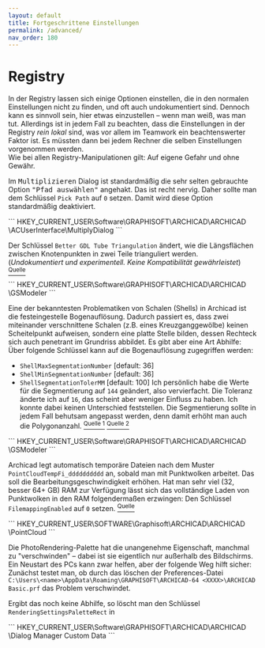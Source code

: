 ```yaml
---
layout: default
title: Fortgeschrittene Einstellungen
permalink: /advanced/
nav_order: 180
---
```


# Registry
In der Registry lassen sich einige Optionen einstellen, die in den normalen Einstellungen nicht zu finden, und oft auch undokumentiert sind. Dennoch kann es sinnvoll sein, hier etwas einzustellen – wenn man weiß, was man tut. Allerdings ist in jedem Fall zu beachten, dass die Einstellungen in der Registry _rein lokal_ sind, was vor allem im Teamwork ein beachtenswerter Faktor ist. Es müssten dann bei jedem Rechner die selben Einstellungen vorgenommen werden.  
Wie bei allen Registry-Manipulationen gilt: Auf eigene Gefahr und ohne Gewähr.


<div class="code-example" markdown="1">

Im <samp>Multiplizieren</samp> Dialog ist standardmäßig die sehr selten gebrauchte Option <samp>"Pfad auswählen"</samp> angehakt. Das ist recht nervig. Daher sollte man dem Schlüssel `Pick Path` auf `0` setzen. Damit wird diese Option standardmäßig deaktiviert.

</div>
```
HKEY_CURRENT_USER\Software\GRAPHISOFT\ARCHICAD\ARCHICAD <version>\ACUserInterface\MultiplyDialog
```


<div class="code-example" markdown="1">

Der Schlüssel `Better GDL Tube Triangulation` ändert, wie die Längsflächen zwischen Knotenpunkten in zwei Teile trianguliert werden.  
(_Undokumentiert und experimentell. Keine Kompatibilität gewährleistet_) [<sup>Quelle</sup>](https://archicad-talk.graphisoft.com/viewtopic.php?p=317746#p317746) 
</div>
```
HKEY_CURRENT_USER\Software\GRAPHISOFT\ARCHICAD\ARCHICAD <version>\GSModeler
```


<div class="code-example" markdown="1">

Eine der bekanntesten Problematiken von Schalen (Shells) in Archicad ist die festeingestelle Bogenauflösung. Dadurch passiert es, dass zwei miteinander verschnittene Schalen (z.B. eines Kreuzganggewölbe) keinen Scheitelpunkt aufweisen, sondern eine platte Stelle bilden, dessen Rechteck sich auch penetrant im Grundriss abbildet. Es gibt aber eine Art Abhilfe:  
Über folgende Schlüssel kann auf die Bogenauflösung zugegriffen werden:
- `ShellMaxSegmentationNumber` [default: 36]
- `ShellMinSegmentationNumber` [default: 36]
- `ShellSegmentationTolerMM` [default: 100]
Ich persönlich habe die Werte für die Segmentierung auf `144` geändert, also vervierfacht. Die Toleranz änderte ich auf `16`, das scheint aber weniger Einfluss zu haben. Ich konnte dabei keinen Unterschied feststellen. Die Segmentierung sollte in jedem Fall behutsam angepasst werden, denn damit erhöht man auch die Polygonanzahl. [<sup>Quelle 1</sup>](https://archicad-talk.graphisoft.com/viewtopic.php?t=44270#p222497) [<sup>Quelle 2</sup>](https://archicad-talk.graphisoft.com/viewtopic.php?f=20&t=38490)
</div>
```
HKEY_CURRENT_USER\Software\GRAPHISOFT\ARCHICAD\ARCHICAD <version>\GSModeler
```


<div class="code-example" markdown="1">

Archicad legt automatisch temporäre Dateien nach dem Muster `PointCloudTempFi_dddddddddd` an, sobald man mit Punktwolken arbeitet. Das soll die Bearbeitungsgeschwindigkeit erhöhen. Hat man sehr viel (32, besser 64+ GB) RAM zur Verfügung lässt sich das vollständige Laden von Punktwolken in den RAM folgendermaßen erzwingen: Den Schlüssel `FilemappingEnabled` auf `0` setzen. [<sup>Quelle</sup>](https://archicad-talk.graphisoft.com/viewtopic.php?f=13&t=70341)
</div>
```
HKEY_CURRENT_USER\SOFTWARE\Graphisoft\ARCHICAD\ARCHICAD <version>\PointCloud
```


<div class="code-example" markdown="1">

Die PhotoRendering-Palette hat die unangenehme Eigenschaft, manchmal zu "verschwinden" – dabei ist sie eigentlich nur außerhalb des Bildschirms. Ein Neustart des PCs kann zwar helfen, aber der folgende Weg hilft sicher:  
Zunächst testet man, ob durch das löschen der Preferences-Datei `C:\Users\<name>\AppData\Roaming\GRAPHISOFT\ARCHICAD-64 <XXXX>\ARCHICAD Basic.prf` das Problem verschwindet.

Ergibt das noch keine Abhilfe, so löscht man den Schlüssel `RenderingSettingsPaletteRect` in
</div>
```
HKEY_CURRENT_USER\Software\GRAPHISOFT\ARCHICAD\ARCHICAD <version>\Dialog Manager Custom Data
```
